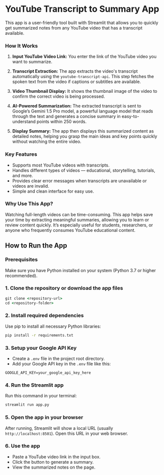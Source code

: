 # YouTube Transcript to Summary App

This app is a user-friendly tool built with Streamlit that allows you to quickly get summarized notes from any YouTube video that has a transcript available.

### How It Works

1. **Input YouTube Video Link:**
   You enter the link of the YouTube video you want to summarize.

2. **Transcript Extraction:**
   The app extracts the video's transcript automatically using the `youtube-transcript-api`. This step fetches the spoken text from the video if captions or subtitles are available.

3. **Video Thumbnail Display:**
   It shows the thumbnail image of the video to confirm the correct video is being processed.

4. **AI-Powered Summarization:**
   The extracted transcript is sent to Google’s Gemini 1.5 Pro model, a powerful language model that reads through the text and generates a concise summary in easy-to-understand points within 250 words.

5. **Display Summary:**
   The app then displays this summarized content as detailed notes, helping you grasp the main ideas and key points quickly without watching the entire video.

### Key Features

* Supports most YouTube videos with transcripts.
* Handles different types of videos — educational, storytelling, tutorials, and more.
* Provides clear error messages when transcripts are unavailable or videos are invalid.
* Simple and clean interface for easy use.

### Why Use This App?

Watching full-length videos can be time-consuming. This app helps save your time by extracting meaningful summaries, allowing you to learn or review content quickly. It’s especially useful for students, researchers, or anyone who frequently consumes YouTube educational content.

## How to Run the App

### Prerequisites

Make sure you have Python installed on your system (Python 3.7 or higher recommended).

### 1. Clone the repository or download the app files

```cmd
git clone <repository-url>
cd <repository-folder>
```

### 2. Install required dependencies

Use pip to install all necessary Python libraries:

```cmd
pip install -r requirements.txt
```

### 3. Setup your Google API Key

* Create a `.env` file in the project root directory.
* Add your Google API key in the `.env` file like this:

```env
GOOGLE_API_KEY=your_google_api_key_here
```

### 4. Run the Streamlit app

Run this command in your terminal:

```cmd
streamlit run app.py
```

### 5. Open the app in your browser

After running, Streamlit will show a local URL (usually `http://localhost:8501`). Open this URL in your web browser.

### 6. Use the app

* Paste a YouTube video link in the input box.
* Click the button to generate a summary.
* View the summarized notes on the page.


